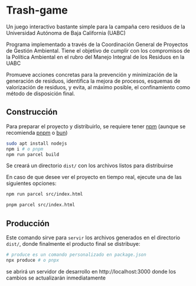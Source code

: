 # Trash-game
Un juego interactivo bastante simple para la campaña cero residuos de la Universidad Autónoma de Baja California (UABC)

Programa implementado a través de la Coordinación General de Proyectos de Gestión Ambiental. Tiene el objetivo de cumplir con los compromisos de la Política Ambiental en el rubro del Manejo Integral de los Residuos en la UABC

Promueve acciones concretas para la prevención y minimización de la generación de residuos, identifica la mejora de procesos, esquemas de valorización de residuos, y evita, al máximo posible, el confinamiento como método de disposición final.

## Construcción
Para preparar el proyecto y distribuirlo, se requiere tener [npm](https://www.npmjs.com/package/npm) (aunque se recomienda [pnpm](https://pnpm.io/installation) o [bun](https://bun.sh))

```bash
sudo apt install nodejs
npm i # o pnpm
npm run parcel build
```
Se creará un directorio `dist/` con los archivos listos para distribuirse

En caso de que desee ver el proyecto en tiempo real, ejecute una de las siguientes opciones:
```bash
npm run parcel src/index.html
```
```bash
pnpm parcel src/index.html
```

## Producción
Este comando sirve para `servir` los archivos generados en el directorio `dist/`, donde finalmente el producto final se distribuye:
```bash
# produce es un comando personalizado en package.json
npx produce # o pnpx
```
se abrirá un servidor de desarrollo en http://localhost:3000 donde los cambios se actualizarán inmediatamente